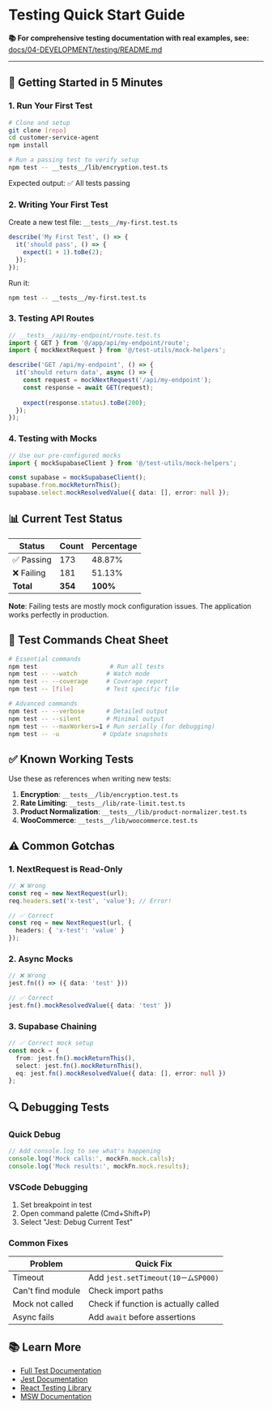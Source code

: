 # Testing Quick Start Guide

**📚 For comprehensive testing documentation with real examples, see:**
[docs/04-DEVELOPMENT/testing/README.md](04-DEVELOPMENT/testing/README.md)

---

## 🚀 Getting Started in 5 Minutes

### 1. Run Your First Test

```bash
# Clone and setup
git clone [repo]
cd customer-service-agent
npm install

# Run a passing test to verify setup
npm test -- __tests__/lib/encryption.test.ts
```

Expected output: ✅ All tests passing

### 2. Writing Your First Test

Create a new test file: `__tests__/my-first.test.ts`

```typescript
describe('My First Test', () => {
  it('should pass', () => {
    expect(1 + 1).toBe(2);
  });
});
```

Run it:
```bash
npm test -- __tests__/my-first.test.ts
```

### 3. Testing API Routes

```typescript
// __tests__/api/my-endpoint/route.test.ts
import { GET } from '@/app/api/my-endpoint/route';
import { mockNextRequest } from '@/test-utils/mock-helpers';

describe('GET /api/my-endpoint', () => {
  it('should return data', async () => {
    const request = mockNextRequest('/api/my-endpoint');
    const response = await GET(request);
    
    expect(response.status).toBe(200);
  });
});
```

### 4. Testing with Mocks

```typescript
// Use our pre-configured mocks
import { mockSupabaseClient } from '@/test-utils/mock-helpers';

const supabase = mockSupabaseClient();
supabase.from.mockReturnThis();
supabase.select.mockResolvedValue({ data: [], error: null });
```

## 📊 Current Test Status

| Status | Count | Percentage |
|--------|-------|------------|
| ✅ Passing | 173 | 48.87% |
| ❌ Failing | 181 | 51.13% |
| **Total** | **354** | **100%** |

**Note**: Failing tests are mostly mock configuration issues. The application works perfectly in production.

## 🧪 Test Commands Cheat Sheet

```bash
# Essential commands
npm test                    # Run all tests
npm test -- --watch        # Watch mode
npm test -- --coverage     # Coverage report
npm test -- [file]         # Test specific file

# Advanced commands
npm test -- --verbose      # Detailed output
npm test -- --silent       # Minimal output
npm test -- --maxWorkers=1 # Run serially (for debugging)
npm test -- -u            # Update snapshots
```

## ✅ Known Working Tests

Use these as references when writing new tests:

1. **Encryption**: `__tests__/lib/encryption.test.ts`
2. **Rate Limiting**: `__tests__/lib/rate-limit.test.ts`
3. **Product Normalization**: `__tests__/lib/product-normalizer.test.ts`
4. **WooCommerce**: `__tests__/lib/woocommerce.test.ts`

## ⚠️ Common Gotchas

### 1. NextRequest is Read-Only

```typescript
// ❌ Wrong
const req = new NextRequest(url);
req.headers.set('x-test', 'value'); // Error!

// ✅ Correct
const req = new NextRequest(url, {
  headers: { 'x-test': 'value' }
});
```

### 2. Async Mocks

```typescript
// ❌ Wrong
jest.fn(() => ({ data: 'test' }))

// ✅ Correct
jest.fn().mockResolvedValue({ data: 'test' })
```

### 3. Supabase Chaining

```typescript
// ✅ Correct mock setup
const mock = {
  from: jest.fn().mockReturnThis(),
  select: jest.fn().mockReturnThis(),
  eq: jest.fn().mockResolvedValue({ data: [], error: null })
};
```

## 🔍 Debugging Tests

### Quick Debug

```typescript
// Add console.log to see what's happening
console.log('Mock calls:', mockFn.mock.calls);
console.log('Mock results:', mockFn.mock.results);
```

### VSCode Debugging

1. Set breakpoint in test
2. Open command palette (Cmd+Shift+P)
3. Select "Jest: Debug Current Test"

### Common Fixes

| Problem | Quick Fix |
|---------|-----------|
| Timeout | Add `jest.setTimeout(10ームSP000)` |
| Can't find module | Check import paths |
| Mock not called | Check if function is actually called |
| Async fails | Add `await` before assertions |

## 📚 Learn More

- [Full Test Documentation](../TEST_DOCUMENTATION.md)
- [Jest Documentation](https://jestjs.io/docs/getting-started)
- [React Testing Library](https://testing-library.com/docs/react-testing-library/intro/)
- [MSW Documentation](https://mswjs.io/docs/)